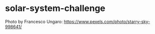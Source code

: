 # solar-system-challenge

Photo by Francesco Ungaro: https://www.pexels.com/photo/starry-sky-998641/